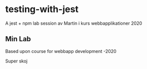 # testing-with-jest
A jest + npm lab session av Martin i kurs webbapplikationer 2020

## Min Lab 
Based upon course for webbapp development -2020

Super skoj
